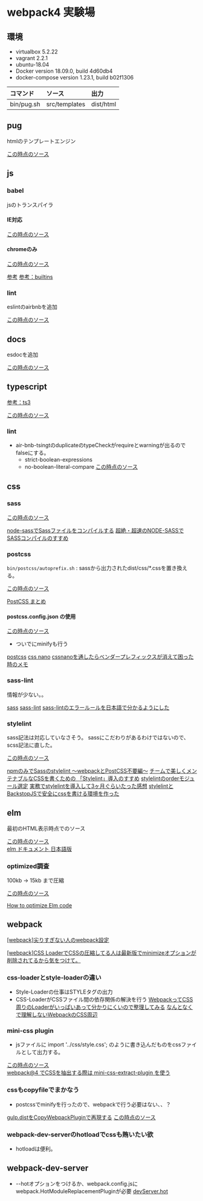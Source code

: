 # webpack4 実験場

## 環境

* virtualbox 5.2.22
* vagrant 2.2.1
* ubuntu-18.04
* Docker version 18.09.0, build 4d60db4
* docker-compose version 1.23.1, build b02f1306

|コマンド|ソース|出力|
|:--|:--|:--|
|bin/pug.sh|src/templates|dist/html|

## pug

htmlのテンプレートエンジン

[この時点のソース](https://github.com/hibohiboo/develop/tree/b52da33ee917a226673ce01629acc242241542e0/tutorial/lesson/webpack/webpack4)  

## js

### babel

jsのトランスパイラ

#### IE対応

[この時点のソース](https://github.com/hibohiboo/develop/tree/d18e14389602e71f79591832968e0a0722f3db80/tutorial/lesson/webpack/webpack4)  


#### chromeのみ

[この時点のソース](https://github.com/hibohiboo/develop/tree/192a01c5e15395a25d422d8105db7ebc0284e208/tutorial/lesson/webpack/webpack4)  


[参考](https://qiita.com/shibukawa/items/19ab5c381bbb2e09d0d9)
[参考：builtins](https://babeljs.io/docs/en/babel-preset-env)

### lint

eslintのairbnbを追加

[この時点のソース](https://github.com/hibohiboo/develop/tree/bd5f0809a4f0ea034a3363ba4570c23d43a1d631/tutorial/lesson/webpack/webpack4)  

## docs

esdocを追加

[この時点のソース](https://github.com/hibohiboo/develop/tree/d2e7e06489f5e52e22ce8d73b87f6912a8f76509/tutorial/lesson/webpack/webpack4)  

## typescript

[参考：ts3](https://qiita.com/vvakame/items/57a0559c45b88b2ae168)


[この時点のソース](https://github.com/hibohiboo/develop/tree/0e31ac98b46a044bfa0150089c91ccf6539299b8/tutorial/lesson/webpack/webpack4)  

### lint

* air-bnb-tsingtのduplicateのtypeCheckがrequireとwarningが出るのでfalseにする。
  * strict-boolean-expressions
  * no-boolean-literal-compare
[この時点のソース](https://github.com/hibohiboo/develop/tree/c350a05ad5cef36fdad93817d26bfc3a1263658e/tutorial/lesson/webpack/webpack4)  

## css

### sass
[この時点のソース](https://github.com/hibohiboo/develop/tree/b015d5d66d3c0e1f4b02970687bcfec987852ba9/tutorial/lesson/webpack/webpack4)  

[node-sassでSassファイルをコンパイルする](https://qiita.com/setouchi/items/2f7ae68764abe74934fb)
[超絶・超速のNODE-SASSでSASSコンパイルのすすめ](https://its-office.jp/blog/sass/2018/05/12/node-sass.html)

### postcss

`bin/postcss/autoprefix.sh` : sassから出力されたdist/css/*.cssを置き換える。

[この時点のソース](https://github.com/hibohiboo/develop/tree/b1a0cd64eb5f5041bac8e6ba421ba4809b24e23f/tutorial/lesson/webpack/webpack4)  

[PostCSS まとめ](https://qiita.com/morishitter/items/4a04eb144abf49f41d7d)

#### postcss.config.json の使用

[この時点のソース](https://github.com/hibohiboo/develop/tree/6a649b5f23756333a2e6b8b3b0f6351c636e455a/tutorial/lesson/webpack/webpack4)  

* ついでにminifyも行う

[postcss](https://github.com/postcss/postcss#usage)
[css nano](https://cssnano.co/guides/getting-started)
[cssnanoを通したらベンダープレフィックスが消えて困った時のメモ](https://qiita.com/syannu/items/3f04f0e962df42cf25f7)

### sass-lint
情報が少ない。。

[sass](https://stackoverflow.com/questions/39307087/how-i-should-check-indentation-in-sass-file-with-stylelint)
[sass-lint](https://morizyun.github.io/javascript/node-js-npm-library-sass-lint.html)
[sass-lintのエラールールを日本語で分かるようにした](https://qiita.com/nezurika/items/4cc858ee9ebd6154dd44)

### stylelint

sass記法は対応していなさそう。
sassにこだわりがあるわけではないので、scss記法に直した。

[この時点のソース](https://github.com/hibohiboo/develop/tree/c750f3a4d1ce521851c2d5ad6bef02b9f6d37606/tutorial/lesson/webpack/webpack4)  


[npmのみでSassのstylelint 〜webpackとPostCSS不要編〜](https://qiita.com/pprhr/items/b61f84944e1e869161cc)
[チームで美しくメンテナブルなCSSを書くための 「Stylelint」導入のすすめ](https://www.webprofessional.jp/taking-css-linting-next-level-stylelint/)
[stylelintのorderモジュール選定](https://qiita.com/nabepon/items/4168eae542861cfd69f7)
[実務でstylelintを導入して3ヶ月ぐらいたった感想](https://qiita.com/DesignChips/items/309a8cce0d744f2dfef6)
[stylelintとBackstopJSで安全にcssを書ける環境を作った](https://devblog.thebase.in/entry/2018/06/06/110000)

## elm

最初のHTML表示時点でのソース

[この時点のソース](https://github.com/hibohiboo/develop/tree/7e83836e5b0616363f1e53f6a6d9b9d69947be33/tutorial/lesson/webpack/webpack4)  
[elm ドキュメント 日本語版](https://guide.elm-lang.jp/)

### optimized調査

100kb -> 15kb まで圧縮

[この時点のソース](https://github.com/hibohiboo/develop/tree/7e83836e5b0616363f1e53f6a6d9b9d69947be33/tutorial/lesson/webpack/webpack4)  

[How to optimize Elm code](https://elm-lang.org/0.19.0/optimize)

## webpack

[[webpack]尖りすぎない人のwebpack設定 ](http://www.kantenna.com/pg/2018/05/webpack_scss.php)

[[webpack]CSS LoaderでCSSの圧縮してる人は最新版でminimizeオプションが削除されてるから気をつけて。](http://www.kantenna.com/pg/2018/09/webpack_css-loader.php)

### css-loaderとstyle-loaderの違い

* Style-Loaderの仕事はSTYLEタグの出力
* CSS-LoaderがCSSファイル間の依存関係の解決を行う
[WebpackってCSS周りのLoaderがいっぱいあって分かりにくいので整理してみる](https://qiita.com/shuntksh/items/bb5cbea40a343e2e791a) 
[なんとなくで理解しないWebpackのCSS周辺](https://qiita.com/terrierscript/items/0574ab1ef358fecb55b9)

### mini-css plugin

* jsファイルに import '../css/style.css'; のように書き込んだものをcssファイルとして出力する。

[この時点のソース](https://github.com/hibohiboo/develop/tree/b1040ae4b45360e9f2110502a233ca0540091108/tutorial/lesson/webpack/webpack-separate)  
[webpack@4 でCSSを抽出する際は mini-css-extract-plugin を使う](https://numb86-tech.hatenablog.com/entry/2018/10/24/221130)

### cssもcopyfileでまかなう

* postcssでminifyを行ったので、webpackで行う必要はない、、？

[gulp.distをCopyWebpackPluginで再現する](https://qiita.com/pepoipod/items/e41105e8f3afd47dc01c)
[この時点のソース](https://github.com/hibohiboo/develop/tree/1a74a60c17606e1a2e821691204b3f7cf809d699/tutorial/lesson/webpack/webpack-separate)

### webpack-dev-serverのhotloadでcssも賄いたい欲

* hotloadは便利。


## webpack-dev-server

* --hotオプションをつけるか、webpack.config.jsにwebpack.HotModuleReplacementPluginが必要
[devServer.hot ](https://webpack.js.org/configuration/dev-server/#devserver-hot)

